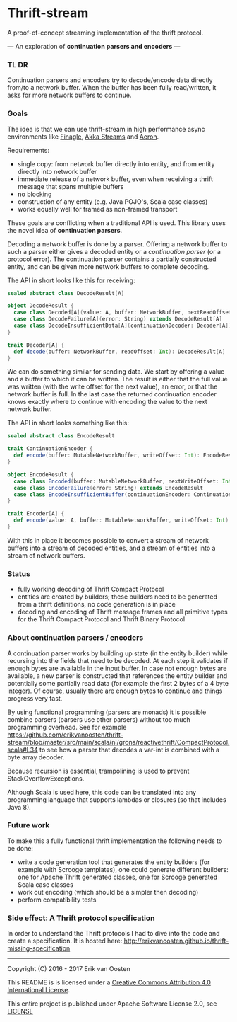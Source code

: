 Thrift-stream
===============

A proof-of-concept streaming implementation of the thrift protocol.

— An exploration of **continuation parsers and encoders** —

### TL DR

Continuation parsers and encoders try to decode/encode data directly from/to a network buffer. When the buffer
has been fully read/written, it asks for more network buffers to continue.

### Goals

The idea is that we can use thrift-stream in high performance async environments like
[Finagle](https://twitter.github.io/finagle/), [Akka Streams](https://akka.io/docs) and
[Aeron](https://github.com/real-logic/aeron).

Requirements:

* single copy: from network buffer directly into entity, and from entity directly into network buffer
* immediate release of a network buffer, even when receiving a thrift message that spans multiple buffers
* no blocking
* construction of any entity (e.g. Java POJO's, Scala case classes)
* works equally well for framed as non-framed transport

These goals are conflicting when a traditional API is used. This library uses the novel idea of **continuation parsers**.

Decoding a network buffer is done by a parser. Offering a network buffer to such a parser either gives a decoded
entity or a _continuation parser_ (or a protocol error). The continuation parser contains a partially constructed
entity, and can be given more network buffers to complete decoding.

The API in short looks like this for receiving:

```scala
sealed abstract class DecodeResult[A]

object DecodeResult {
  case class Decoded[A](value: A, buffer: NetworkBuffer, nextReadOffset: Int) extends DecodeResult[A]
  case class DecodeFailure[A](error: String) extends DecodeResult[A]
  case class DecodeInsufficientData[A](continuationDecoder: Decoder[A]) extends DecodeResult[A]
}

trait Decoder[A] {
  def decode(buffer: NetworkBuffer, readOffset: Int): DecodeResult[A]
}
```

We can do something similar for sending data. We start by offering a value and a buffer to which it can be written. The
result is either that the full value was written (with the write offset for the next value), an error, or that the
network buffer is full. In the last case the returned continuation encoder knows exactly where to continue with encoding
the value to the next network buffer.

The API in short looks something like this:

```scala
sealed abstract class EncodeResult

trait ContinuationEncoder {
  def encode(buffer: MutableNetworkBuffer, writeOffset: Int): EncodeResult
}

object EncodeResult {
  case class Encoded(buffer: MutableNetworkBuffer, nextWriteOffset: Int) extends EncodeResult
  case class EncodeFailure(error: String) extends EncodeResult
  case class EncodeInsufficientBuffer(continuationEncoder: ContinuationEncoder) extends EncodeResult
}

trait Encoder[A] {
  def encode(value: A, buffer: MutableNetworkBuffer, writeOffset: Int): EncodeResult
}
```

With this in place it becomes possible to convert a stream of network buffers into a stream of decoded entities,
and a stream of entities into a stream of network buffers.

### Status

* fully working decoding of Thrift Compact Protocol
* entities are created by builders; these builders need to be generated from a thrift definitions, no code generation
  is in place
* decoding and encoding of Thrift message frames and all primitive types for the Thrift Compact Protocol and
  Thrift Binary Protocol

### About continuation parsers / encoders

A continuation parser works by building up state (in the entity builder) while recursing into the fields that need
to be decoded. At each step it validates if enough bytes are available in the input buffer. In case not enough bytes
are available, a new parser is constructed that references the entity builder and potentially some partially read data
(for example the first 2 bytes of a 4 byte integer). Of course, usually there are enough bytes to continue and things
progress very fast.

By using functional programming (parsers are monads) it is possible combine parsers (parsers use other parsers) without
too much programming overhead. See for example
https://github.com/erikvanoosten/thrift-stream/blob/master/src/main/scala/nl/grons/reactivethrift/CompactProtocol.scala#L34
to see how a parser that decodes a var-int is combined with a byte array decoder.

Because recursion is essential, trampolining is used to prevent StackOverflowExceptions.

Although Scala is used here, this code can be translated into any programming language that supports lambdas or closures
(so that includes Java 8).

### Future work

To make this a fully functional thrift implementation the following needs to be done:

* write a code generation tool that generates the entity builders (for example with Scrooge templates), one could
  generate different builders: one for Apache Thrift generated classes, one for Scrooge generated Scala case classes
* work out encoding (which should be a simpler then decoding)
* perform compatibility tests

### Side effect: A Thrift protocol specification

In order to understand the Thrift protocols I had to dive into the code and create a specification. It is hosted here:
http://erikvanoosten.github.io/thrift-missing-specification


----

Copyright (C) 2016 - 2017 Erik van Oosten

This README is is licensed under a <a rel="license" href="http://creativecommons.org/licenses/by/4.0/">Creative Commons Attribution 4.0 International License</a>.

This entire project is published under Apache Software License 2.0, see [LICENSE](LICENSE)
